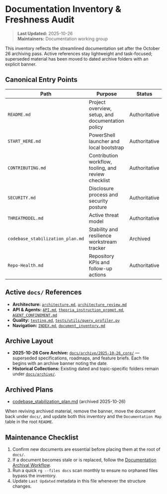 # Documentation Inventory & Freshness Audit

> **Last Updated:** 2025-10-26  
> **Maintainers:** Documentation working group

This inventory reflects the streamlined documentation set after the October 26 archiving pass. Active references stay lightweight and task-focused; superseded material has been moved to dated archive folders with an explicit banner.

## Canonical Entry Points

| Path | Purpose | Status |
| --- | --- | --- |
| `README.md` | Project overview, setup, and documentation policy | Authoritative |
| `START_HERE.md` | PowerShell launcher and local bootstrap | Authoritative |
| `CONTRIBUTING.md` | Contribution workflow, tooling, and review checklist | Authoritative |
| `SECURITY.md` | Disclosure process and security posture | Authoritative |
| `THREATMODEL.md` | Active threat model | Authoritative |
| `codebase_stabilization_plan.md` | Stability and resilience workstream tracker | Archived |
| `Repo-Health.md` | Repository KPIs and follow-up actions | Authoritative |

## Active `docs/` References

- **Architecture:** [`architecture.md`](architecture.md), [`architecture_review.md`](architecture_review.md)
- **API & Agents:** [`API.md`](API.md), [`theoria_instruction_prompt.md`](theoria_instruction_prompt.md), [`AGENT_CONFINEMENT.md`](AGENT_CONFINEMENT.md)
- **Quality:** [`testing.md`](testing.md), [`tests/utils/query_profiler.py`](../tests/utils/query_profiler.py)
- **Navigation:** [`INDEX.md`](INDEX.md), [`document_inventory.md`](document_inventory.md)

## Archive Layout

- **2025-10-26 Core Archive:** [`docs/archive/2025-10-26_core/`](archive/2025-10-26_core/) — superseded specifications, roadmaps, and feature briefs. Each file begins with an archive banner noting the date.
- **Historical Collections:** Existing dated and topic-specific folders remain under [`docs/archive/`](archive/).

## Archived Plans

- [codebase_stabilization_plan.md](archive/2025-10-26_core/codebase_stabilization_plan.md) (archived 2025-10-26)

When reviving archived material, remove the banner, move the document back under `docs/`, and update both this inventory and the `Documentation Map` table in the root `README`.

## Maintenance Checklist

1. Confirm new documents are essential before placing them at the root of `docs/`.
2. If a document becomes stale or is replaced, follow the [Documentation Archival Workflow](../README.md#documentation-archival-workflow).
3. Run a quick `rg --files docs` scan monthly to ensure no orphaned files bypass the inventory.
4. Update `Last Updated` metadata in this file whenever the structure changes.

